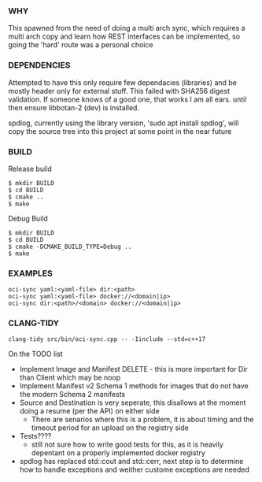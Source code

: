 ### WHY
This spawned from the need of doing a multi arch sync, which requires a multi arch copy
 and learn how REST interfaces can be implemented, so going the 'hard' route was a personal choice

### DEPENDENCIES
Attempted to have this only require few dependacies (libraries) and be mostly header only for external stuff.
This failed with SHA256 digest validation.  If someone knows of a good one, that works I am all ears. until then
ensure libbotan-2 (dev) is installed.

spdlog, currently using the library version, 'sudo apt install spdlog', will copy the source tree into this project
at some point in the near future

### BUILD
Release build
```
$ mkdir BUILD
$ cd BUILD
$ cmake ..
$ make
```
Debug Build
```
$ mkdir BUILD
$ cd BUILD
$ cmake -DCMAKE_BUILD_TYPE=Debug ..
$ make
```

### EXAMPLES
```
oci-sync yaml:<yaml-file> dir:<path>
oci-sync yaml:<yaml-file> docker://<domain|ip>
oci-sync dir:<path>/<domain> docker://<domain|ip>
```

### CLANG-TIDY
```
clang-tidy src/bin/oci-sync.cpp -- -Iinclude --std=c++17
```

On the TODO list

- Implement Image and Manifest DELETE - this is more important for Dir than Client which may be noop
- Implement Manifest v2 Schema 1 methods for images that do not have the modern Schema 2 manifests
- Source and Destination is very seperate, this disallows at the moment doing a resume (per the API) on either side
  - There are senarios where this is a problem, it is about timing and the timeout period for an upload on the registry side
- Tests????
  - still not sure how to write good tests for this, as it is heavily depentant on a properly implemented docker registry
- spdlog has replaced std::cout and std::cerr, next step is to determine how to handle exceptions and weither custome exceptions are needed
